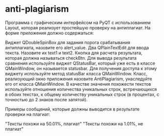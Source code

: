 # anti-plagiarism
Программа с графическим интерфейсом на PyQT с использованием Layout, которая реализует простейшую проверку на антиплагиат.
На форме приложения должно содержаться:

Виджет QDoubleSpinBox для задания порога срабатывания антиплагиата, назовите его alert_value. Два QPlainTextEdit для ввода текста. Назовите их text1 и text2. Кнопка для расчета результата, которая должна называться checkBtn. Для вывода результата сравнения используйте виджет QStatusBar, который уже есть в классе QMainWindow, он называется statusbar. Для получения доступа к этому виджету используйте метод statusBar класса QMainWindow. Класс, реализующий окно приложения назовите AntiPlagiarism, унаследуйте его от класса QMainWindow.
В качестве значения похожести текстов используйте отношения количества уникальных строк, встречающихся в обоих текстах, к общему количеству уникальных строк (в процентах, с точностью до 2 знаков после запятой).

Примеры сообщений, которые должны выводится в результате проверки на плагиат:

"Тексты похожи на 50.01%, плагиат"
"Тексты похожи на 1.01%, не плагиат"
